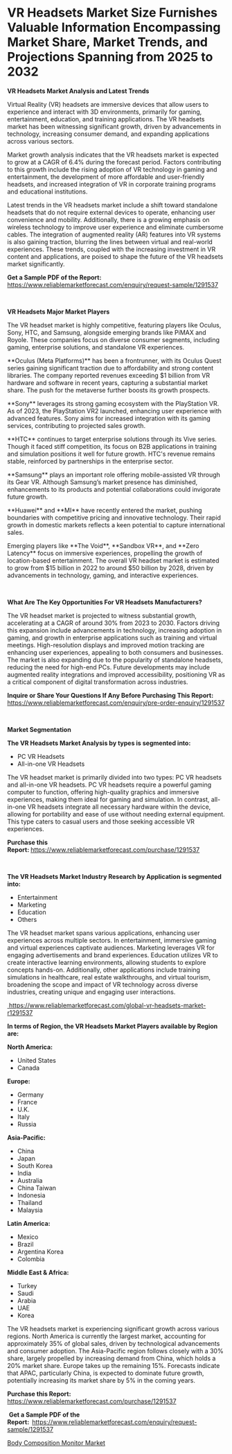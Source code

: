 <p><h1>VR Headsets Market Size Furnishes Valuable Information Encompassing Market Share, Market Trends, and Projections Spanning from 2025 to 2032</h1></p><p><strong>VR Headsets Market Analysis and Latest Trends</strong></p>
<p><p>Virtual Reality (VR) headsets are immersive devices that allow users to experience and interact with 3D environments, primarily for gaming, entertainment, education, and training applications. The VR headsets market has been witnessing significant growth, driven by advancements in technology, increasing consumer demand, and expanding applications across various sectors.</p><p>Market growth analysis indicates that the VR headsets market is expected to grow at a CAGR of 6.4% during the forecast period. Factors contributing to this growth include the rising adoption of VR technology in gaming and entertainment, the development of more affordable and user-friendly headsets, and increased integration of VR in corporate training programs and educational institutions.</p><p>Latest trends in the VR headsets market include a shift toward standalone headsets that do not require external devices to operate, enhancing user convenience and mobility. Additionally, there is a growing emphasis on wireless technology to improve user experience and eliminate cumbersome cables. The integration of augmented reality (AR) features into VR systems is also gaining traction, blurring the lines between virtual and real-world experiences. These trends, coupled with the increasing investment in VR content and applications, are poised to shape the future of the VR headsets market significantly.</p></p>
<p><strong>Get a Sample PDF of the Report:&nbsp;</strong> <a href="https://www.reliablemarketforecast.com/enquiry/request-sample/1291537?utm_campaign=1903&utm_medium=2&utm_source=Github&utm_content=ia&utm_term=05022025&utm_id=vr-headsets">https://www.reliablemarketforecast.com/enquiry/request-sample/1291537</a></p>
<p>&nbsp;</p>
<p><strong>VR Headsets Major Market Players</strong></p>
<p><p>The VR headset market is highly competitive, featuring players like Oculus, Sony, HTC, and Samsung, alongside emerging brands like PiMAX and Royole. These companies focus on diverse consumer segments, including gaming, enterprise solutions, and standalone VR experiences.</p><p>**Oculus (Meta Platforms)** has been a frontrunner, with its Oculus Quest series gaining significant traction due to affordability and strong content libraries. The company reported revenues exceeding $1 billion from VR hardware and software in recent years, capturing a substantial market share. The push for the metaverse further boosts its growth prospects.</p><p>**Sony** leverages its strong gaming ecosystem with the PlayStation VR. As of 2023, the PlayStation VR2 launched, enhancing user experience with advanced features. Sony aims for increased integration with its gaming services, contributing to projected sales growth.</p><p>**HTC** continues to target enterprise solutions through its Vive series. Though it faced stiff competition, its focus on B2B applications in training and simulation positions it well for future growth. HTC's revenue remains stable, reinforced by partnerships in the enterprise sector.</p><p>**Samsung** plays an important role offering mobile-assisted VR through its Gear VR. Although Samsung’s market presence has diminished, enhancements to its products and potential collaborations could invigorate future growth.</p><p>**Huawei** and **MI** have recently entered the market, pushing boundaries with competitive pricing and innovative technology. Their rapid growth in domestic markets reflects a keen potential to capture international sales.</p><p>Emerging players like **The Void**, **Sandbox VR**, and **Zero Latency** focus on immersive experiences, propelling the growth of location-based entertainment. The overall VR headset market is estimated to grow from $15 billion in 2022 to around $50 billion by 2028, driven by advancements in technology, gaming, and interactive experiences.</p></p>
<p>&nbsp;</p>
<p><strong>What Are The Key Opportunities For VR Headsets Manufacturers?</strong></p>
<p><p>The VR headset market is projected to witness substantial growth, accelerating at a CAGR of around 30% from 2023 to 2030. Factors driving this expansion include advancements in technology, increasing adoption in gaming, and growth in enterprise applications such as training and virtual meetings. High-resolution displays and improved motion tracking are enhancing user experiences, appealing to both consumers and businesses. The market is also expanding due to the popularity of standalone headsets, reducing the need for high-end PCs. Future developments may include augmented reality integrations and improved accessibility, positioning VR as a critical component of digital transformation across industries.</p></p>
<p><strong>Inquire or Share Your Questions If Any Before Purchasing This Report:</strong> <a href="https://www.reliablemarketforecast.com/enquiry/pre-order-enquiry/1291537?utm_campaign=1903&utm_medium=2&utm_source=Github&utm_content=ia&utm_term=05022025&utm_id=vr-headsets">https://www.reliablemarketforecast.com/enquiry/pre-order-enquiry/1291537</a></p>
<p>&nbsp;</p>
<p><strong>Market Segmentation</strong></p>
<p><strong>The VR Headsets Market Analysis by types is segmented into:</strong></p>
<p><ul><li>PC VR Headsets</li><li>All-in-one VR Headsets</li></ul></p>
<p><p>The VR headset market is primarily divided into two types: PC VR headsets and all-in-one VR headsets. PC VR headsets require a powerful gaming computer to function, offering high-quality graphics and immersive experiences, making them ideal for gaming and simulation. In contrast, all-in-one VR headsets integrate all necessary hardware within the device, allowing for portability and ease of use without needing external equipment. This type caters to casual users and those seeking accessible VR experiences.</p></p>
<p><strong>Purchase this Report:&nbsp;</strong><a href="https://www.reliablemarketforecast.com/purchase/1291537?utm_campaign=1903&utm_medium=2&utm_source=Github&utm_content=ia&utm_term=05022025&utm_id=vr-headsets">https://www.reliablemarketforecast.com/purchase/1291537</a></p>
<p>&nbsp;</p>
<p><strong>The VR Headsets Market Industry Research by Application is segmented into:</strong></p>
<p><ul><li>Entertainment</li><li>Marketing</li><li>Education</li><li>Others</li></ul></p>
<p><p>The VR headset market spans various applications, enhancing user experiences across multiple sectors. In entertainment, immersive gaming and virtual experiences captivate audiences. Marketing leverages VR for engaging advertisements and brand experiences. Education utilizes VR to create interactive learning environments, allowing students to explore concepts hands-on. Additionally, other applications include training simulations in healthcare, real estate walkthroughs, and virtual tourism, broadening the scope and impact of VR technology across diverse industries, creating unique and engaging user interactions.</p></p>
<p><a href="https://www.reliablemarketforecast.com/global-vr-headsets-market-r1291537?utm_campaign=1903&utm_medium=2&utm_source=Github&utm_content=ia&utm_term=05022025&utm_id=vr-headsets">&nbsp;https://www.reliablemarketforecast.com/global-vr-headsets-market-r1291537</a></p>
<p><strong>In terms of Region, the VR Headsets Market Players available by Region are:</strong></p>
<p>
    <p> <strong> North America: </strong>
        <ul>
            <li>United States</li>
            <li>Canada</li>
        </ul>
        </p> 
    <p> <strong> Europe: </strong>
        <ul>
            <li>Germany</li>
            <li>France</li>
            <li>U.K.</li>
            <li>Italy</li>
            <li>Russia</li>
        </ul>
        </p> 
    <p> <strong> Asia-Pacific: </strong>
        <ul>
            <li>China</li>
            <li>Japan</li>
            <li>South Korea</li>
            <li>India</li>
            <li>Australia</li>
            <li>China Taiwan</li>
            <li>Indonesia</li>
            <li>Thailand</li>
            <li>Malaysia</li>
        </ul>
        </p> 
    <p> <strong> Latin America: </strong>
        <ul>
            <li>Mexico</li>
            <li>Brazil</li>
            <li>Argentina Korea</li>
            <li>Colombia</li>
        </ul>
        </p> 
    <p> <strong> Middle East & Africa: </strong>
        <ul>
            <li>Turkey</li>
            <li>Saudi</li>
            <li>Arabia</li>
            <li>UAE</li>
            <li>Korea</li>
        </ul>
    </p>
    </p>
<p><p>The VR headsets market is experiencing significant growth across various regions. North America is currently the largest market, accounting for approximately 35% of global sales, driven by technological advancements and consumer adoption. The Asia-Pacific region follows closely with a 30% share, largely propelled by increasing demand from China, which holds a 20% market share. Europe takes up the remaining 15%. Forecasts indicate that APAC, particularly China, is expected to dominate future growth, potentially increasing its market share by 5% in the coming years.</p></p>
<p><strong>Purchase this Report: </strong><a href="https://www.reliablemarketforecast.com/purchase/1291537?utm_campaign=1903&utm_medium=2&utm_source=Github&utm_content=ia&utm_term=05022025&utm_id=vr-headsets">https://www.reliablemarketforecast.com/purchase/1291537</a></p>
<p>&nbsp;<strong>Get a Sample PDF of the Report:&nbsp;&nbsp;</strong><a href="https://www.reliablemarketforecast.com/enquiry/request-sample/1291537?utm_campaign=1903&utm_medium=2&utm_source=Github&utm_content=ia&utm_term=05022025&utm_id=vr-headsets">https://www.reliablemarketforecast.com/enquiry/request-sample/1291537</a></p>
<p><strong></strong></p>
<p><p><a href="https://github.com/ashepherd82/Market-Research-Report-List-7/blob/main/body-composition-monitor-market.md?utm_campaign=1903&utm_medium=2&utm_source=Github&utm_content=ia&utm_term=05022025&utm_id=vr-headsets">Body Composition Monitor Market</a></p></p>